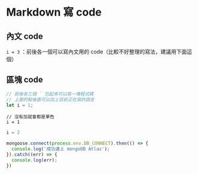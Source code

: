 # Markdown 寫 code
## 內文 code
`i = 3` ：前後各一個可以寫內文用的 code（比較不好整理的寫法，建議用下面這個）

## 區塊 code
```js
// 前後各三個 ` 包起來可以寫一塊程式碼
// 上面的點後面可以加上目前正在寫的語言
let i = 1;
```


```
// 沒有加就會都是單色
i = 1
```
```py
i = 2
```

```js
mongoose.connect(process.env.DB_CONNECT).then(() => {
  console.log('成功連上 mongoDB Atlas');
}).catch((err) => {
  console.log(err);
})
```